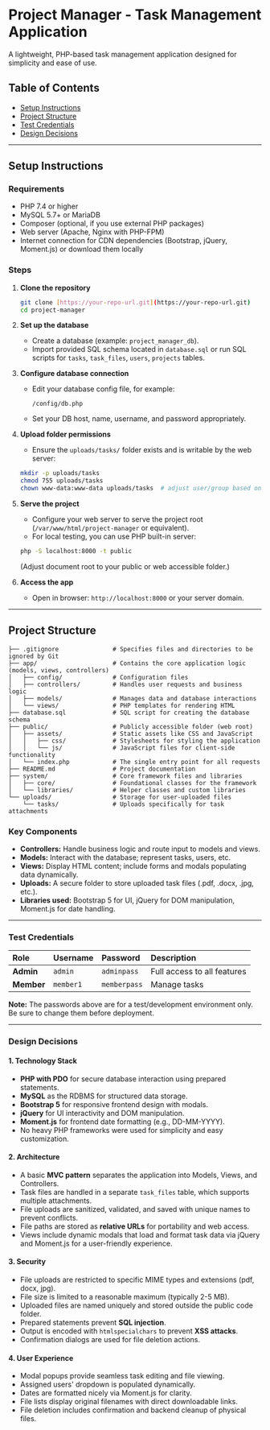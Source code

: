 # Project Manager - Task Management Application

A lightweight, PHP-based task management application designed for simplicity and ease of use.

## Table of Contents
* [Setup Instructions](#setup-instructions)
* [Project Structure](#project-structure)
* [Test Credentials](#test-credentials)
* [Design Decisions](#design-decisions)

---

## Setup Instructions

### Requirements
* PHP 7.4 or higher
* MySQL 5.7+ or MariaDB
* Composer (optional, if you use external PHP packages)
* Web server (Apache, Nginx with PHP-FPM)
* Internet connection for CDN dependencies (Bootstrap, jQuery, Moment.js) or download them locally

### Steps

1.  **Clone the repository**
    ```bash
    git clone [https://your-repo-url.git](https://your-repo-url.git)
    cd project-manager
    ```

2.  **Set up the database**
    * Create a database (example: `project_manager_db`).
    * Import provided SQL schema located in `database.sql` or run SQL scripts for `tasks`, `task_files`, `users`, `projects` tables.

3.  **Configure database connection**
    * Edit your database config file, for example:
        ```text
        /config/db.php
        ```
    * Set your DB host, name, username, and password appropriately.

4.  **Upload folder permissions**
    * Ensure the `uploads/tasks/` folder exists and is writable by the web server:
    ```bash
    mkdir -p uploads/tasks
    chmod 755 uploads/tasks
    chown www-data:www-data uploads/tasks  # adjust user/group based on your server
    ```

5.  **Serve the project**
    * Configure your web server to serve the project root (`/var/www/html/project-manager` or equivalent).
    * For local testing, you can use PHP built-in server:
    ```bash
    php -S localhost:8000 -t public
    ```
    (Adjust document root to your public or web accessible folder.)

6.  **Access the app**
    * Open in browser: `http://localhost:8000` or your server domain.

---

## Project Structure

```text.
├── .gitignore               # Specifies files and directories to be ignored by Git
├── app/                     # Contains the core application logic (models, views, controllers)
│   ├── config/              # Configuration files
│   ├── controllers/         # Handles user requests and business logic
│   ├── models/              # Manages data and database interactions
│   └── views/               # PHP templates for rendering HTML
├── database.sql             # SQL script for creating the database schema
├── public/                  # Publicly accessible folder (web root)
│   ├── assets/              # Static assets like CSS and JavaScript
│   │   ├── css/             # Stylesheets for styling the application
│   │   └── js/              # JavaScript files for client-side functionality
│   └── index.php            # The single entry point for all requests
├── README.md                # Project documentation
├── system/                  # Core framework files and libraries
│   ├── core/                # Foundational classes for the framework
│   └── libraries/           # Helper classes and custom libraries
└── uploads/                 # Storage for user-uploaded files
    └── tasks/               # Uploads specifically for task attachments
```


### Key Components

* **Controllers:** Handle business logic and route input to models and views.
* **Models:** Interact with the database; represent tasks, users, etc.
* **Views:** Display HTML content; include forms and modals populating data dynamically.
* **Uploads:** A secure folder to store uploaded task files (.pdf, .docx, .jpg, etc.).
* **Libraries used:** Bootstrap 5 for UI, jQuery for DOM manipulation, Moment.js for date handling.

---

### Test Credentials

| Role       | Username | Password | Description |
|:-----------| :--- | :--- | :--- |
| **Admin**  | `admin` | `adminpass` | Full access to all features |
| **Member** | `member1` | `memberpass` | Manage  tasks |

**Note:** The passwords above are for a test/development environment only. Be sure to change them before deployment.

---

### Design Decisions

#### 1. Technology Stack

* **PHP with PDO** for secure database interaction using prepared statements.
* **MySQL** as the RDBMS for structured data storage.
* **Bootstrap 5** for responsive frontend design with modals.
* **jQuery** for UI interactivity and DOM manipulation.
* **Moment.js** for frontend date formatting (e.g., DD-MM-YYYY).
* No heavy PHP frameworks were used for simplicity and easy customization.

#### 2. Architecture

* A basic **MVC pattern** separates the application into Models, Views, and Controllers.
* Task files are handled in a separate `task_files` table, which supports multiple attachments.
* File uploads are sanitized, validated, and saved with unique names to prevent conflicts.
* File paths are stored as **relative URLs** for portability and web access.
* Views include dynamic modals that load and format task data via jQuery and Moment.js for a user-friendly experience.

#### 3. Security

* File uploads are restricted to specific MIME types and extensions (pdf, docx, jpg).
* File size is limited to a reasonable maximum (typically 2-5 MB).
* Uploaded files are named uniquely and stored outside the public code folder.
* Prepared statements prevent **SQL injection**.
* Output is encoded with `htmlspecialchars` to prevent **XSS attacks**.
* Confirmation dialogs are used for file deletion actions.

#### 4. User Experience

* Modal popups provide seamless task editing and file viewing.
* Assigned users' dropdown is populated dynamically.
* Dates are formatted nicely via Moment.js for clarity.
* File lists display original filenames with direct downloadable links.
* File deletion includes confirmation and backend cleanup of physical files.